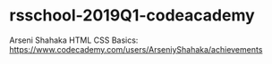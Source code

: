 # rsschool-2019Q1-codeacademy
Arseni Shahaka
HTML CSS Basics: https://www.codecademy.com/users/ArseniyShahaka/achievements
